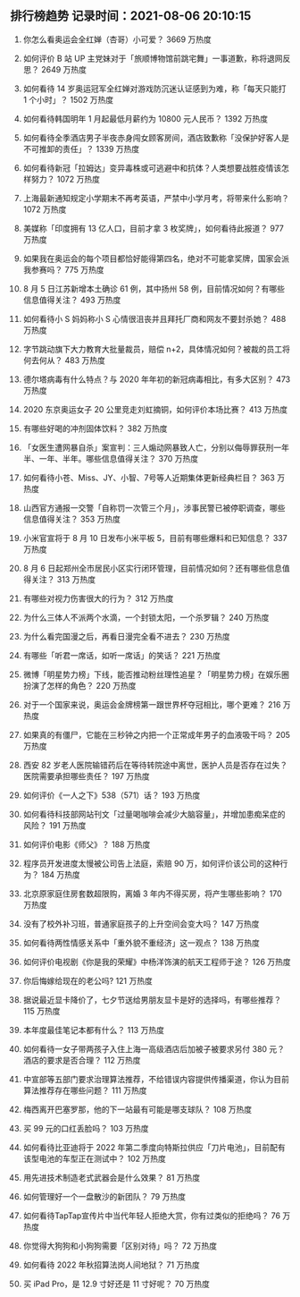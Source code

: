 
## 排行榜趋势 记录时间：2021-08-06 20:10:15
  
  1. 你怎么看奥运会全红婵（杏哥）小可爱？ 3669 万热度
    
  2. 如何评价 B 站 UP 主党妹对于「旅顺博物馆前跳宅舞」一事道歉，称将退网反思？ 2649 万热度
    
  3. 如何看待 14 岁奥运冠军全红婵对游戏防沉迷认证感到为难，称「每天只能打 1 个小时」？ 1502 万热度
    
  4. 如何看待韩国明年 1 月起最低月薪约为 10800 元人民币？ 1392 万热度
    
  5. 如何看待全季酒店男子半夜赤身闯女顾客房间，酒店致歉称「没保护好客人是不可推卸的责任」？ 1339 万热度
    
  6. 如何看待新冠「拉姆达」变异毒株或可逃避中和抗体？人类想要战胜疫情该怎样努力？ 1072 万热度
    
  7. 上海最新通知规定小学期末不再考英语，严禁中小学月考，将带来什么影响？ 1072 万热度
    
  8. 美媒称「印度拥有 13 亿人口，目前才拿 3 枚奖牌」，如何看待此报道？ 977 万热度
    
  9. 如果我在奥运会的每个项目都恰好能得第四名，绝对不可能拿奖牌，国家会派我参赛吗？ 775 万热度
    
  10. 8 月 5 日江苏新增本土确诊 61 例，其中扬州 58 例，目前情况如何？有哪些信息值得关注？ 493 万热度
    
  11. 如何看待小 S 妈妈称小 S 心情很沮丧并且拜托厂商和网友不要封杀她？ 488 万热度
    
  12. 字节跳动旗下大力教育大批量裁员，赔偿 n+2，具体情况如何？被裁的员工将何去何从？ 483 万热度
    
  13. 德尔塔病毒有什么特点？与 2020 年年初的新冠病毒相比，有多大区别？ 473 万热度
    
  14. 2020 东京奥运女子 20 公里竞走刘虹摘铜，如何评价本场比赛？ 413 万热度
    
  15. 有哪些好喝的冲剂固体饮料？ 382 万热度
    
  16. 「女医生遭网暴自杀」案宣判：三人煽动网暴致人亡，分别以侮辱罪获刑一年半、一年、半年。哪些信息值得关注？ 370 万热度
    
  17. 如何看待小苍、Miss、JY、小智、7号等人近期集体更新经典栏目？ 363 万热度
    
  18. 山西官方通报一交警「自称罚一次管三个月」，涉事民警已被停职调查，哪些信息值得关注？ 353 万热度
    
  19. 小米官宣将于 8 月 10 日发布小米平板 5，目前有哪些爆料和已知信息？ 337 万热度
    
  20. 8 月 6 日起郑州全市居民小区实行闭环管理，目前情况如何？还有哪些信息值得关注？ 313 万热度
    
  21. 有哪些对视力伤害很大的行为？ 312 万热度
    
  22. 为什么三体人不派两个水滴，一个封锁太阳，一个杀罗辑？ 240 万热度
    
  23. 为什么看完国漫之后，再看日漫完全看不进去？ 230 万热度
    
  24. 有哪些「听君一席话，如听一席话」的笑话？ 221 万热度
    
  25. 微博「明星势力榜」下线，能否推动粉丝理性追星？「明星势力榜」在娱乐圈扮演了怎样的角色？ 220 万热度
    
  26. 对于一个国家来说，奥运会金牌榜第一跟世界杯夺冠相比，哪个更难？ 216 万热度
    
  27. 如果真的有僵尸，它能在三秒钟之内把一个正常成年男子的血液吸干吗？ 205 万热度
    
  28. 西安 82 岁老人医院输错药后在等待转院途中离世，医护人员是否存在过失？医院需要承担哪些责任？ 197 万热度
    
  29. 如何评价《一人之下》538（571）话？ 193 万热度
    
  30. 如何看待科技部网站刊文「过量喝咖啡会减少大脑容量」，并增加患痴呆症的风险？ 191 万热度
    
  31. 如何评价电影《师父》？ 188 万热度
    
  32. 程序员开发进度太慢被公司告上法庭，索赔 90 万，如何评价该公司的这种行为？ 184 万热度
    
  33. 北京原家庭住房套数超限购，离婚 3 年内不得买房，将产生哪些影响？ 170 万热度
    
  34. 没有了校外补习班，普通家庭孩子的上升空间会变大吗？ 147 万热度
    
  35. 如何看待两性情感关系中「重外貌不重经济」这一观点？ 138 万热度
    
  36. 如何评价电视剧《你是我的荣耀》中杨洋饰演的航天工程师于途？ 126 万热度
    
  37. 你后悔嫁给现在的老公吗? 121 万热度
    
  38. 据说最近显卡降价了，七夕节送给男朋友显卡是好的选择吗，有哪些推荐？ 115 万热度
    
  39. 本年度最佳笔记本都有什么？ 113 万热度
    
  40. 如何看待一女子带两孩子入住上海一高级酒店后加被子被要求另付 380 元？酒店的要求是否合理？ 112 万热度
    
  41. 中宣部等五部门要求治理算法推荐，不给错误内容提供传播渠道，你认为目前算法推荐存在哪些问题？ 111 万热度
    
  42. 梅西离开巴塞罗那，他的下一站最有可能是哪支球队？ 108 万热度
    
  43. 买 99 元的口红丢脸吗？ 103 万热度
    
  44. 如何看待比亚迪将于 2022 年第二季度向特斯拉供应「刀片电池」，目前配有该型电池的车型正在测试中？ 102 万热度
    
  45. 用先进技术制造老式武器会是什么效果？ 81 万热度
    
  46. 如何管理好一个一盘散沙的新团队？ 79 万热度
    
  47. 如何看待TapTap宣传片中当代年轻人拒绝大赏，你有过类似的拒绝吗？ 76 万热度
    
  48. 你觉得大狗狗和小狗狗需要「区别对待」吗？ 72 万热度
    
  49. 如何看待 2022 年秋招算法岗人间地狱？ 71 万热度
    
  50. 买 iPad Pro，是 12.9 寸好还是 11 寸好呢？ 70 万热度
    